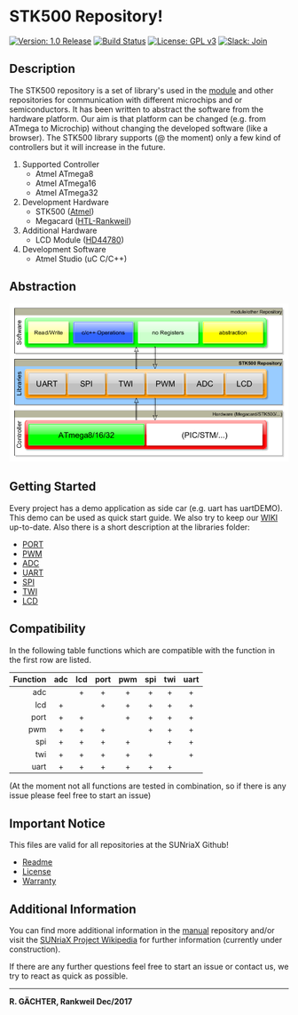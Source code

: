 ﻿# STK500 Repository!

[![Version: 1.0 Release](https://img.shields.io/badge/Version-1.0%20Release-green.svg)](https://github.com/sunriax) [![Build Status](https://travis-ci.org/sunriax/STK500.svg?branch=master)](https://travis-ci.org/sunriax/STK500) [![License: GPL v3](https://img.shields.io/badge/License-GPL%20v3-blue.svg)](https://www.gnu.org/licenses/gpl-3.0) [![Slack: Join](https://img.shields.io/badge/Slack-Join-blue.svg)](https://join.slack.com/t/sunriax-technology/shared_invite/enQtMjg3OTE2MjIyMTE2LTU1MmEwNmY5Y2Y3MTNjNzFhYzE5NTFkYWY4NzE0YmQzNzA5NjBkMWQ3ODkyNDI1NjJmMGIwYzMwOGI5ZjA2MDg)

## Description

The STK500 repository is a set of library's used in the [module](https://github.com/sunriax/module) and other repositories for communication with different microchips and or semiconductors. It has been written to abstract the software from the hardware platform. Our aim is that platform can be changed (e.g. from ATmega to Microchip) without changing the developed software (like a browser). The STK500 library supports (@ the moment) only a few kind of controllers but it will increase in the future.

1. Supported Controller
   * Atmel ATmega8
   * Atmel ATmega16
   * Atmel ATmega32
1. Development Hardware
   * STK500 ([Atmel](http://www.microchip.com/webdoc/stk500/index.html))
   * Megacard ([HTL-Rankweil](http://www.htl-rankweil.at/))
1. Additional Hardware
   * LCD Module ([HD44780](https://www.pollin.de/productdownloads/D120622D.PDF))
1. Development Software
   * Atmel Studio (uC C/C++)

## Abstraction

![Graphical Description](https://raw.githubusercontent.com/sunriax/manual/master/docs/image/STK500_abstraction.png "Graphical Description")

## Getting Started

Every project has a demo application as side car (e.g. uart has uartDEMO). This demo can be used as quick start guide. We also try to keep our [WIKI](https://wiki.sunriax.at) up-to-date. Also there is a short description at the libraries folder:

* [PORT](./port/port.md)
* [PWM](./pwm/pwm.md)
* [ADC](./adc/adc.md)
* [UART](./uart/uart.md)
* [SPI](./spi/spi.md)
* [TWI](./twi/twi.md)
* [LCD](./lcd/lcd.md)

## Compatibility

In the following table functions which are compatible with the function in the first row are listed.

| Function | adc | lcd | port | pwm | spi | twi | uart |
|---------:|:---:|:---:|:----:|:---:|:---:|:---:|:----:|
| adc      |     | +   | +    | +   | +   | +   | +    | 
| lcd      | +   |     | +    | +   | +   | +   | +    |
| port     | +   | +   |      | +   | +   | +   | +    |
| pwm      | +   | +   | +    |     | +   | +   | +    |
| spi      | +   | +   | +    | +   |     | +   | +    |
| twi      | +   | +   | +    | +   | +   |     | +    |
| uart     | +   | +   | +    | +   | +   | +   |      |

(At the moment not all functions are tested in combination, so if there is any issue please feel free to start an issue)

## Important Notice

This files are valid for all repositories at the SUNriaX Github!
* [Readme](https://github.com/sunriax/manual/blob/master/README.md)
* [License](https://github.com/sunriax/manual/blob/master/LICENSE.md)
* [Warranty](https://github.com/sunriax/manual/blob/master/WARRANTY.md)

## Additional Information

You can find more additional information in the [manual](https://github.com/sunriax/manual/tree/master/docs) repository and/or visit the [SUNriaX Project Wikipedia](https://wiki.sunriax.at/) for further information (currently under construction).

If there are any further questions feel free to start an issue or contact us, we try to react as quick as possible.

---
**R. GÄCHTER, Rankweil Dec/2017**